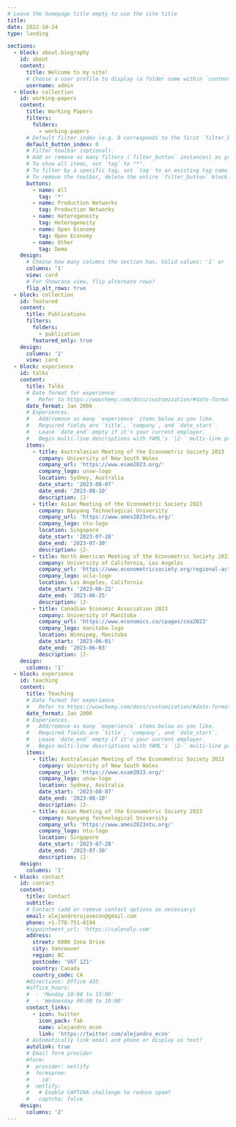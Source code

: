 ```yaml
---
# Leave the homepage title empty to use the site title
title:
date: 2022-10-24
type: landing

sections:
  - block: about.biography
    id: about
    content:
      title: Welcome to my site!
      # Choose a user profile to display (a folder name within `content/authors/`)
      username: admin
  - block: collection
    id: working-papers
    content:
      title: Working Papers
      filters:
        folders:
          - working-papers
      # Default filter index (e.g. 0 corresponds to the first `filter_button` instance below).
      default_button_index: 0
      # Filter toolbar (optional).
      # Add or remove as many filters (`filter_button` instances) as you like.
      # To show all items, set `tag` to "*".
      # To filter by a specific tag, set `tag` to an existing tag name.
      # To remove the toolbar, delete the entire `filter_button` block.
      buttons:
        - name: All
          tag: '*'
        - name: Production Networks
          tag: Production Networks
        - name: Heterogeneity
          tag: Heterogeneity
        - name: Open Economy
          tag: Open Economy
        - name: Other
          tag: Demo
    design:
      # Choose how many columns the section has. Valid values: '1' or '2'.
      columns: '1'
      view: card
      # For Showcase view, flip alternate rows?
      flip_alt_rows: true
  - block: collection
    id: featured
    content:
      title: Publications
      filters:
        folders:
          - publication
        featured_only: true
    design:
      columns: '2'
      view: card
  - block: experience
    id: talks
    content:
      title: Talks
      # Date format for experience
      #   Refer to https://wowchemy.com/docs/customization/#date-format
      date_format: Jan 2006
      # Experiences.
      #   Add/remove as many `experience` items below as you like.
      #   Required fields are `title`, `company`, and `date_start`.
      #   Leave `date_end` empty if it's your current employer.
      #   Begin multi-line descriptions with YAML's `|2-` multi-line prefix.
      items:
        - title: Australasian Meeting of the Econometric Society 2023
          company: University of New South Wales
          company_url: 'https://www.esam2023.org/'
          company_logo: unsw-logo
          location: Sydney, Australia
          date_start: '2023-08-07'
          date_end: '2023-08-10'
          description: |2-
        - title: Asian Meeting of the Econometric Society 2023
          company: Nanyang Technological University
          company_url: 'https://www.ames2023ntu.org/'
          company_logo: ntu-logo
          location: Singapore
          date_start: '2023-07-28'
          date_end: '2023-07-30'
          description: |2-
        - title: North American Meeting of the Econometric Society 2023
          company: University of California, Los Angeles
          company_url: 'https://www.econometricsociety.org/regional-activities/schedule/2023/06/22/2023-North-American-Summer-Meeting-NASM-Los-Angeles-CA'
          company_logo: ucla-logo
          location: Los Angeles, California
          date_start: '2023-06-22'
          date_end: '2023-06-25'
          description: |2-
        - title: Canadian Economic Association 2023
          company: University of Manitoba
          company_url: 'https://www.economics.ca/cpages/cea2023'
          company_logo: manitoba-logo
          location: Winnipeg, Manitoba
          date_start: '2023-06-01'
          date_end: '2023-06-03'
          description: |2-
    design:
      columns: '1'
  - block: experience
    id: teaching
    content:
      title: Teaching
      # Date format for experience
      #   Refer to https://wowchemy.com/docs/customization/#date-format
      date_format: Jan 2006
      # Experiences.
      #   Add/remove as many `experience` items below as you like.
      #   Required fields are `title`, `company`, and `date_start`.
      #   Leave `date_end` empty if it's your current employer.
      #   Begin multi-line descriptions with YAML's `|2-` multi-line prefix.
      items:
        - title: Australasian Meeting of the Econometric Society 2023
          company: University of New South Wales
          company_url: 'https://www.esam2023.org/'
          company_logo: unsw-logo
          location: Sydney, Australia
          date_start: '2023-08-07'
          date_end: '2023-08-10'
          description: |2-
        - title: Asian Meeting of the Econometric Society 2023
          company: Nanyang Technological University
          company_url: 'https://www.ames2023ntu.org/'
          company_logo: ntu-logo
          location: Singapore
          date_start: '2023-07-28'
          date_end: '2023-07-30'
          description: |2-
    design:
      columns: '1'
  - block: contact
    id: contact
    content:
      title: Contact
      subtitle:
      # Contact (add or remove contact options as necessary)
      email: alejandrorojasecon@gmail.com
      phone: +1-778-751-8194
      #appointment_url: 'https://calendly.com'
      address:
        street: 6000 Iona Drive
        city: Vancouver
        region: BC
        postcode: 'V6T 1Z1'
        country: Canada
        country_code: CA
      #directions: Office 435
      #office_hours:
      #  - 'Monday 10:00 to 13:00'
      #  - 'Wednesday 09:00 to 10:00'
      contact_links:
        - icon: twitter
          icon_pack: fab
          name: alejandro_econ
          link: 'https://twitter.com/alejandro_econ'
      # Automatically link email and phone or display as text?
      autolink: true
      # Email form provider
      #form:
      #  provider: netlify
      #  formspree:
      #    id:
      #  netlify:
      #   # Enable CAPTCHA challenge to reduce spam?
      #   captcha: false
    design:
      columns: '2'
---
```

